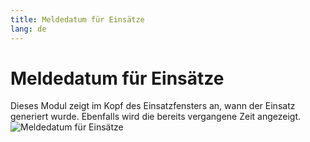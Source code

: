 ```yaml
---
title: Meldedatum für Einsätze
lang: de
---
```


# Meldedatum für Einsätze
Dieses Modul zeigt im Kopf des Einsatzfensters an, wann der Einsatz generiert wurde. Ebenfalls wird die bereits vergangene Zeit angezeigt.
![Meldedatum für Einsätze](/modules/missionDate/de.png)
